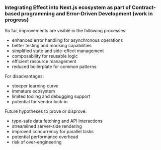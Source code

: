### Integrating Effect into Next.js ecosystem as part of Contract-based programming and Error-Driven Development (work in progress)

So far, improvements are visible in the following processes:

- enhanced error handling for asynchronous operations
- better testing and mocking capabilities
- simplified state and side-effect management
- composability for reusable logic
- efficient resource management
- reduced boilerplate for common patterns

For disadvantages:

- steeper learning curve
- immature ecosystem
- limited tooling and debugging support
- potential for vendor lock-in

Future hypotheses to prove or disprove:

- type-safe data fetching and API interactions
- streamlined server-side rendering
- improved concurrency for parallel tasks
- potential performance overhead
- risk of over-engineering
